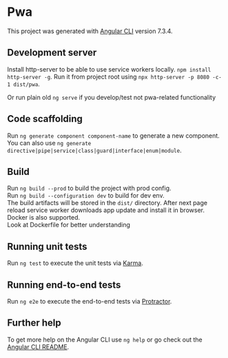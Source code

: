 # Pwa

This project was generated with [Angular CLI](https://github.com/angular/angular-cli) version 7.3.4.

## Development server

Install http-server to be able to use service workers locally. `npm install http-server -g`. Run it from project root using `npx http-server -p 8080 -c-1 dist/pwa`.

Or run plain old `ng serve` if you develop/test not pwa-related functionality

## Code scaffolding

Run `ng generate component component-name` to generate a new component. You can also use `ng generate directive|pipe|service|class|guard|interface|enum|module`.

## Build

Run `ng build --prod` to build the project with prod config.    
Run `ng build --configuration dev` to build for dev env.  
The build artifacts will be stored in the `dist/` directory. After next page reload service worker downloads app update and install it in browser.
Docker is also supported.  
Look at Dockerfile for better understanding

## Running unit tests

Run `ng test` to execute the unit tests via [Karma](https://karma-runner.github.io).

## Running end-to-end tests

Run `ng e2e` to execute the end-to-end tests via [Protractor](http://www.protractortest.org/).

## Further help

To get more help on the Angular CLI use `ng help` or go check out the [Angular CLI README](https://github.com/angular/angular-cli/blob/master/README.md).
